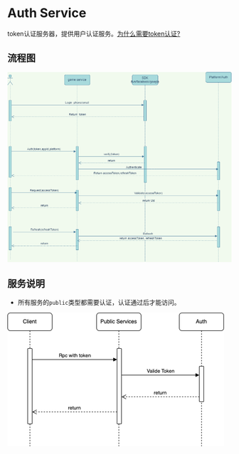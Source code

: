 # Auth Service

token认证服务器，提供用户认证服务。[为什么需要token认证?](https://www.okta.com/identity-101/what-is-token-based-authentication/)

## 流程图

![Workflow](../../draws/auth.drawio.png)

## 服务说明

* 所有服务的`public`类型都需要认证，认证通过后才能访问。

![validate](../../draws/auth-validate.drawio.png)


 